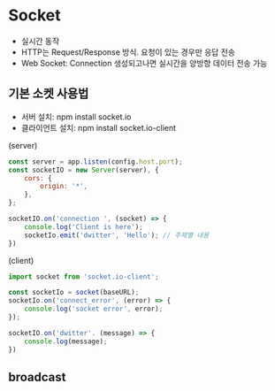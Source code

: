 # Socket

- 실시간 동작
- HTTP는 Request/Response 방식. 요청이 있는 경우만 응답 전송
- Web Socket: Connection 생성되고나면 실시간을 양방향 데이터 전송 가능

## 기본 소켓 사용법
- 서버 설치: npm install socket.io
- 클라이언트 설치: npm install socket.io-client

(server)
```javascript
const server = app.listen(config.host.port);
const socketIO = new Server(server), {
    cors: {
        origin: '*',
    },
};

socketIO.on('connection ', (socket) => {
    console.log('Client is here');
    socketIo.emit('dwitter', 'Hello'); // 주제별 내용
})
```

(client)
```javascript
import socket from 'socket.io-client';

const socketIo = socket(baseURL);
socketIo.on('connect_error', (error) => {
    console.log('socket error', error);
});

socketIO.on('dwitter'. (message) => {
    console.log(message);
})
```

## broadcast